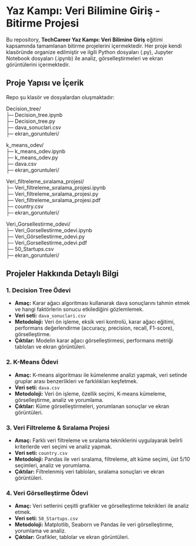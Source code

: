 # Yaz Kampı: Veri Bilimine Giriş - Bitirme Projesi

Bu repository, **TechCareer Yaz Kampı: Veri Bilimine Giriş** eğitimi kapsamında tamamlanan bitirme projelerini içermektedir. Her proje kendi klasöründe organize edilmiştir ve ilgili Python dosyaları (.py), Jupyter Notebook dosyaları (.ipynb) ile analiz, görselleştirmeleri ve ekran görüntülerini içermektedir.  

## Proje Yapısı ve İçerik

Repo şu klasör ve dosyalardan oluşmaktadır:

Decision_tree/  
├─ Decision_tree.ipynb  
├─ Decision_tree.py  
├─ dava_sonuclari.csv  
├─ ekran_goruntuleri/

k_means_odev/  
├─ k_means_odev.ipynb  
├─ k_means_odev.py  
├─ dava.csv  
├─ ekran_goruntuleri/

Veri_filtreleme_sıralama_projesi/  
├─ Veri_filtreleme_sıralama_projesi.ipynb  
├─ Veri_filtreleme_sıralama_projesi.py  
├─ Veri_filtreleme_sıralama_projesi.pdf  
├─ country.csv  
├─ ekran_goruntuleri/

Veri_Gorsellestirme_odevi/  
├─ Veri_Gorsellestirme_odevi.ipynb  
├─ Veri_Görsellestirme_odevi.py  
├─ Veri_Gorsellestirme_odevi.pdf  
├─ 50_Startups.csv  
├─ ekran_goruntuleri/


## Projeler Hakkında Detaylı Bilgi

### 1. Decision Tree Ödevi
- **Amaç:** Karar ağacı algoritması kullanarak dava sonuçlarını tahmin etmek ve hangi faktörlerin sonucu etkilediğini gözlemlemek.  
- **Veri seti:** `dava_sonuclari.csv`  
- **Metodoloji:** Veri ön işleme, eksik veri kontrolü, karar ağacı eğitimi, performans değerlendirme (accuracy, precision, recall, F1-score), görselleştirme.  
- **Çıktılar:** Modelin karar ağacı görselleştirmesi, performans metriği tabloları ve ekran görüntüleri.  

### 2. K-Means Ödevi
- **Amaç:** K-means algoritması ile kümelenme analizi yapmak, veri setinde gruplar arası benzerlikleri ve farklılıkları keşfetmek.  
- **Veri seti:** `dava.csv`  
- **Metodoloji:** Veri ön işleme, özellik seçimi, K-means kümeleme, görselleştirme, analiz ve yorumlama.  
- **Çıktılar:** Küme görselleştirmeleri, yorumlanan sonuçlar ve ekran görüntüleri.  

### 3. Veri Filtreleme & Sıralama Projesi
- **Amaç:** Farklı veri filtreleme ve sıralama tekniklerini uygulayarak belirli kriterlerde veri seçimi ve analiz yapmak.  
- **Veri seti:** `country.csv`  
- **Metodoloji:** Pandas ile veri sıralama, filtreleme, alt küme seçimi, üst 5/10 seçimleri, analiz ve yorumlama.  
- **Çıktılar:** Filtrelenmiş veri tabloları, sıralama sonuçları ve ekran görüntüleri.  

### 4. Veri Görselleştirme Ödevi
- **Amaç:** Veri setlerini çeşitli grafikler ve görselleştirme teknikleri ile analiz etmek.  
- **Veri seti:** `50_Startups.csv`  
- **Metodoloji:** Matplotlib, Seaborn ve Pandas ile veri görselleştirme, yorumlama ve analiz.  
- **Çıktılar:** Grafikler, tablolar ve ekran görüntüleri.


